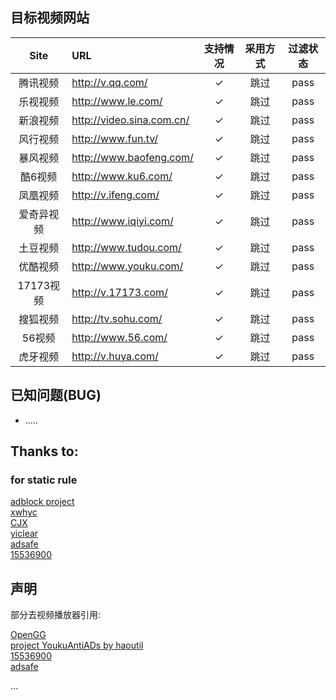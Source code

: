 ## 目标视频网站

| Site | URL | 支持情况 | 采用方式 | 过滤状态 |
| :--: | :-- | :-----: | :-----: | :-----: |
| 腾讯视频 | <http://v.qq.com/> |✓| 跳过 | pass |
| 乐视视频 | <http://www.le.com/> |✓| 跳过 | pass |
| 新浪视频 | <http://video.sina.com.cn/> |✓| 跳过 | pass |
| 风行视频 | <http://www.fun.tv/> |✓| 跳过 | pass |
| 暴风视频 | <http://www.baofeng.com/> |✓| 跳过 | pass |
| 酷6视频 | <http://www.ku6.com/> |✓| 跳过 | pass |
| 凤凰视频 | <http://v.ifeng.com/> |✓| 跳过 | pass |
| 爱奇异视频 | <http://www.iqiyi.com/> |✓| 跳过 | pass |
| 土豆视频 | <http://www.tudou.com/> |✓| 跳过 | pass |
| 优酷视频 | <http://www.youku.com/> |✓| 跳过 | pass |
| 17173视频 | <http://v.17173.com/> |✓| 跳过 | pass |
| 搜狐视频 | <http://tv.sohu.com/> |✓| 跳过 | pass |
| 56视频 | <http://www.56.com/> |✓| 跳过 | pass |
| 虎牙视频 | <http://v.huya.com/> |✓| 跳过 | pass |

## 已知问题(BUG)
- .....

## Thanks to:
### for static rule
[adblock project](https://getadblock.com/)</br>
[xwhyc](https://github.com/adbyby)</br>
[CJX](https://github.com/cjx82630)</br>
[yiclear](https://www.yiclear.com)</br>
[adsafe](http://www.newadblock.com)</br>
[15536900](https://bitbucket.org/kafan15536900)</br>

## 声明
部分去视频播放器引用:

[OpenGG](http://opengg.me/)</br>
[project YoukuAntiADs by haoutil](http://bbs.kafan.cn/thread-1509944-1-1.html)</br>
[15536900](http://bbs.kafan.cn/thread-1507278-1-1.html)</br>
[adsafe](http://www.newadblock.com)</br>

...</br>
